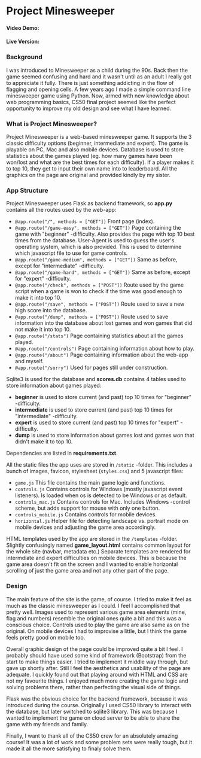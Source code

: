 # Project Minesweeper
#### Video Demo:  <URL HERE>
#### Live Version:
### Background
I was introduced to Minesweeper as a child during the 90s. Back then the game seemed confusing and hard and it wasn't until as an adult I really got to appreciate it fully. There is just something addicting in the flow of flagging and opening cells. A few years ago I made a simple command line minesweeper game using Python. Now, armed with new knowledge about web programming basics, CS50 final project seemed like the perfect opportunity to improve my old design and see what I have learned.
### What is Project Minesweeper?
Project Minesweeper is a web-based minesweeper game. It supports the 3 classic difficulty options (beginner, intermediate and expert). The game is playable on PC, Mac and also mobile devices. Database is used to store statistics about the games played (eg. how many games have been won/lost and what are the best times for each difficulty). If a player makes it to top 10, they get to input their own name into to leaderboard. All the graphics on the page are original and provided kindly by my sister.
### App Structure
Project Minesweeper uses Flask as backend framework, so **app.py** contains all the routes used by the web-app:
- ```@app.route("/", methods = ["GET"])``` Front page (index).
- ```@app.route("/game-easy", methods = ["GET"])```
Page containing the game with "beginner" -difficulty. Also provides the page with top 10 best times from the database. User-Agent is used to guess the user's operating system, which is also provided. This is used to determine which javascript file to use for game controls.
- ```@app.route("/game-medium", methods = ["GET"])``` Same as before, except for "intermediate" -difficulty.
- ```@app.route("/game-hard", methods = ["GET"])``` Same as before, except for "expert" -difficulty.
- ```@app.route("/check", methods = ["POST"])``` Route used by the game script when a game is won to check if the time was good enough to make it into top 10.
- ```@app.route("/save", methods = ["POST"])``` Route used to save a new high score into the database.
- ```@app.route("/dump", methods = ["POST"])``` Route used to save information into the database about lost games and won games that did not make it into top 10.
- ```@app.route("/stats")``` Page containing statistics about all the games played.
- ```@app.route("/controls")``` Page containing information about how to play.
- ```@app.route("/about")``` Page containing information about the web-app and myself.
- ```@app.route("/sorry")``` Used for pages still under construction.

Sqlite3 is used for the database and **scores.db** contains 4 tables used to store information about games played:
- **beginner** is used to store current (and past) top 10 times for "beginner" -difficulty.
- **intermediate** is used to store current (and past) top 10 times for "intermediate" -difficulty.
- **expert** is used to store current (and past) top 10 times for "expert" -difficulty.
- **dump** is used to store information about games lost and games won that didn't make it to top 10.

Dependencies are listed in **requirements.txt**.

All the static files the app uses are stored in ```/static``` -folder. This includes a bunch of images, favicon, stylesheet (```styles.css```) and 5 javascript files:
- ```game.js``` This file contains the main game logic and functions.
- ```controls.js``` Contains controls for Windows (mostly javascript event listeners). Is loaded when os is detected to be Windows or as default.
- ```controls_mac.js``` Contains controls for Mac. Includes Windows -control scheme, but adds support for mouse with only one button.
- ```controls_mobile.js``` Contains controls for mobile devices.
- ```horizontal.js``` Helper file for detecting landscape vs. portrait mode on mobile devices and adjusting the game area accordingly.

HTML templates used by the app are stored in the ```/templates``` -folder. Slightly confusingly named **game_layout.html** contains common layout for the whole site (navbar, metadata etc.) Separate templates are rendered for intermdiate and expert difficulties on mobile devices. This is because the game area doesn't fit on the screen and I wanted to enable horizontal scrolling of just the game area and not any other part of the page.

### Design
The main feature of the site is the game, of course. I tried to make it feel as much as the classic minesweeper as I could. I feel I accomplished that pretty well. Images used to represent various game area elements (mine, flag and numbers) resemble the original ones quite a bit and this was a conscious choice. Controls used to play the game are also same as on the original. On mobile devices I had to improvise a little, but I think the game feels pretty good on mobile too.

Overall graphic design of the page could be improved quite a bit I feel. I probably should have used some kind of framework (Bootstrap) from the start to make things easier. I tried to implement it middle way through, but gave up shortly after. Still I feel the aesthetics and usability of the page are adequate. I quickly found out that playing around with HTML and CSS are not my favourite things. I enjoyed much more creating the game logic and solving problems there, rather than perfecting the visual side of things.

Flask was the obvious choice for the backend framework, because it was introduced during the course. Originally I used CS50 library to interact with the database, but later switched to sqlite3 library. This was because I wanted to implement the game on cloud server to be able to share the game with my friends and family.

Finally, I want to thank all of the CS50 crew for an absolutely amazing course! It was a lot of work and some problem sets were really tough, but it made it all the more satisfying to finaly solve them.
